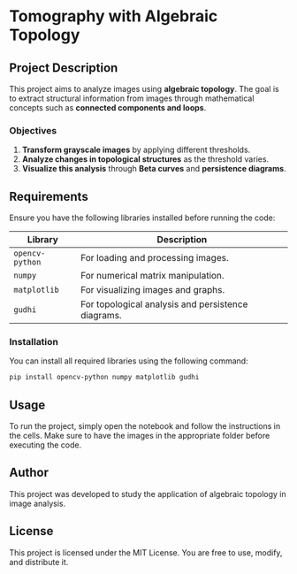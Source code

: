 # Tomography with Algebraic Topology

## Project Description

This project aims to analyze images using **algebraic topology**. The goal is to extract structural information from images through mathematical concepts such as **connected components and loops**.

### Objectives

1. **Transform grayscale images** by applying different thresholds.
2. **Analyze changes in topological structures** as the threshold varies.
3. **Visualize this analysis** through **Beta curves** and **persistence diagrams**.

## Requirements

Ensure you have the following libraries installed before running the code:

| Library | Description |
|----------|------------|
| `opencv-python` | For loading and processing images. |
| `numpy` | For numerical matrix manipulation. |
| `matplotlib` | For visualizing images and graphs. |
| `gudhi` | For topological analysis and persistence diagrams. |

### Installation

You can install all required libraries using the following command:

```bash
pip install opencv-python numpy matplotlib gudhi
```

## Usage

To run the project, simply open the notebook and follow the instructions in the cells. Make sure to have the images in the appropriate folder before executing the code.

## Author

This project was developed to study the application of algebraic topology in image analysis.

## License

This project is licensed under the MIT License. You are free to use, modify, and distribute it.
